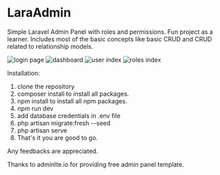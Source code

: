 # LaraAdmin
 
 Simple Laravel Admin Panel with roles and permissions. Fun project as a learner.
 Includes most of the basic concepts like basic CRUD and CRUD related to relationship models.
 
 ![login page](https://i.imgur.com/hWeTfKe.png)
 ![dashboard](https://i.imgur.com/Em1jwtH.png)
 ![user index](https://i.imgur.com/uDL5bqu.png)
 ![roles index](https://i.imgur.com/wi8SMyO.png)
 
 Installation:
 1) clone the repository
 2) composer install to  install all packages.
 3) npm install to install all npm packages.
 4) npm run dev
 5) add database credentials in .env file
 6) php artisan migrate:fresh --seed
 7) php artisan serve
 8) That's it you are good to go.

Any feedbacks are appreciated.

Thanks to adminlte.io for providing free admin panel template.

